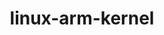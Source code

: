 ---
parent_project: linux
permalink: /engineering/projects/linux/linux-arm-kernel/
project_link_name: linux-arm-kernel
project_stats: 'true'
project_url: https://git.kernel.org/pub/scm/linux/kernel/git/torvalds/linux.git/commit/
title: linux-arm-kernel
image: /assets/images/projects/kernel.png
display: "false"
---